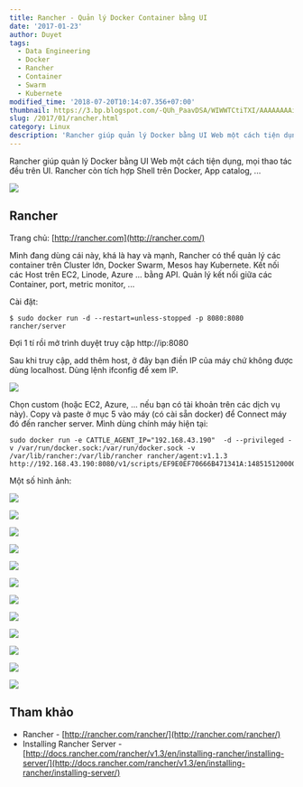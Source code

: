 ```yaml
---
title: Rancher - Quản lý Docker Container bằng UI
date: '2017-01-23'
author: Duyet
tags:
  - Data Engineering
  - Docker
  - Rancher
  - Container
  - Swarm
  - Kubernete
modified_time: '2018-07-20T10:14:07.356+07:00'
thumbnail: https://3.bp.blogspot.com/-QUh_PaavDSA/WIWWTCtiTXI/AAAAAAAAies/LvVHTtMjnAglcdCB8uZfGsgJVfz7dirXQCLcB/s1600/ezgif.com-optimize.gif
slug: /2017/01/rancher.html
category: Linux
description: 'Rancher giúp quản lý Docker bằng UI Web một cách tiện dụng, mọi thao tác đều trên UI. Rancher còn tích hợp Shell trên Docker, App catalog, ...'
---
```


Rancher giúp quản lý Docker bằng UI Web một cách tiện dụng, mọi thao tác đều trên UI. Rancher còn tích hợp Shell trên Docker, App catalog, ...

![](https://3.bp.blogspot.com/-QUh_PaavDSA/WIWWTCtiTXI/AAAAAAAAies/LvVHTtMjnAglcdCB8uZfGsgJVfz7dirXQCLcB/s1600/ezgif.com-optimize.gif)

## Rancher

Trang chủ: [http://rancher.com](http://rancher.com/)

Mình đang dùng cái này, khá là hay và mạnh, Rancher có thể quản lý các container trên Cluster lớn, Docker Swarm, Mesos hay Kubernete. Kết nối các Host trên EC2, Linode, Azure ... bằng API. Quản lý kết nối giữa các Container, port, metric monitor, ...

Cài đặt:

```
$ sudo docker run -d --restart=unless-stopped -p 8080:8080 rancher/server
```

Đợi 1 tí rồi mở trình duyệt truy cập http://ip:8080

Sau khi truy cập, add thêm host, ở đây bạn điền IP của máy chứ không được dùng localhost. Dùng lệnh ifconfig để xem IP.

[![](https://2.bp.blogspot.com/-ZNdccIt171E/WIWf49g7kCI/AAAAAAAAifM/34Bct08_snIQ6vyXaotfHRUwlUt8mmO2ACLcB/s1600/Screenshot%2Bfrom%2B2017-01-23%2B13-16-05.png)](https://2.bp.blogspot.com/-ZNdccIt171E/WIWf49g7kCI/AAAAAAAAifM/34Bct08_snIQ6vyXaotfHRUwlUt8mmO2ACLcB/s1600/Screenshot%2Bfrom%2B2017-01-23%2B13-16-05.png)

Chọn custom (hoặc EC2, Azure, ... nếu bạn có tài khoản trên các dịch vụ này). Copy và paste ở mục 5 vào máy (có cài sẵn docker) để Connect máy đó đến rancher server. Mình dùng chính máy hiện tại:

```
sudo docker run -e CATTLE_AGENT_IP="192.168.43.190"  -d --privileged -v /var/run/docker.sock:/var/run/docker.sock -v /var/lib/rancher:/var/lib/rancher rancher/agent:v1.1.3 http://192.168.43.190:8080/v1/scripts/EF9E0EF70666B471341A:1485151200000:euIPqkfQVLtbJMRI5XVR2dPNxE
```

Một số hình ảnh:

[![](https://1.bp.blogspot.com/-1hKUnRQ9LK4/WIWeT5rWQYI/AAAAAAAAifA/8pGwYa_kPbQKJ9cbp9jkXF5UNxGSY37ygCLcB/s1600/Screenshot%2Bfrom%2B2017-01-23%2B13-09-51.png)](https://1.bp.blogspot.com/-1hKUnRQ9LK4/WIWeT5rWQYI/AAAAAAAAifA/8pGwYa_kPbQKJ9cbp9jkXF5UNxGSY37ygCLcB/s1600/Screenshot%2Bfrom%2B2017-01-23%2B13-09-51.png)

[![](https://3.bp.blogspot.com/-2gWNWEjGE-U/WIWi5lBbGzI/AAAAAAAAifc/aAHTrwz8Mo4fTgHdwiZF0JK0e0nGLhbLQCLcB/s1600/Screenshot%2Bfrom%2B2017-01-23%2B13-13-20.png)](https://3.bp.blogspot.com/-2gWNWEjGE-U/WIWi5lBbGzI/AAAAAAAAifc/aAHTrwz8Mo4fTgHdwiZF0JK0e0nGLhbLQCLcB/s1600/Screenshot%2Bfrom%2B2017-01-23%2B13-13-20.png)

[![](https://3.bp.blogspot.com/-OTSv6FqIqSE/WIWi5jeom-I/AAAAAAAAifk/UiWOM7ksi9ksxk2aM5n0PCE2JAxA5OFzACLcB/s1600/Screenshot%2Bfrom%2B2017-01-23%2B13-18-13.png)](https://3.bp.blogspot.com/-OTSv6FqIqSE/WIWi5jeom-I/AAAAAAAAifk/UiWOM7ksi9ksxk2aM5n0PCE2JAxA5OFzACLcB/s1600/Screenshot%2Bfrom%2B2017-01-23%2B13-18-13.png)

[![](https://3.bp.blogspot.com/-qMgreqGJ2uo/WIWi5kLLYxI/AAAAAAAAifg/yePcp0yqL1suNEtGFXjYUcSCEtRUmudpQCLcB/s1600/Screenshot%2Bfrom%2B2017-01-23%2B13-24-41.png)](https://3.bp.blogspot.com/-qMgreqGJ2uo/WIWi5kLLYxI/AAAAAAAAifg/yePcp0yqL1suNEtGFXjYUcSCEtRUmudpQCLcB/s1600/Screenshot%2Bfrom%2B2017-01-23%2B13-24-41.png)

[![](https://4.bp.blogspot.com/-XQH4w7AXw0Q/WIWi6WORpjI/AAAAAAAAifo/QGpuiJaQdEocIEE_xVBMaRQm44o61yQawCLcB/s1600/Screenshot%2Bfrom%2B2017-01-23%2B13-25-25.png)](https://4.bp.blogspot.com/-XQH4w7AXw0Q/WIWi6WORpjI/AAAAAAAAifo/QGpuiJaQdEocIEE_xVBMaRQm44o61yQawCLcB/s1600/Screenshot%2Bfrom%2B2017-01-23%2B13-25-25.png)

[![](https://3.bp.blogspot.com/-nA_vLKRMUwM/WIWi6QXCAvI/AAAAAAAAifs/Unjdghoaz3IUk2L90s7xTvYOWeqH3WElgCLcB/s1600/Screenshot%2Bfrom%2B2017-01-23%2B13-25-43.png)](https://3.bp.blogspot.com/-nA_vLKRMUwM/WIWi6QXCAvI/AAAAAAAAifs/Unjdghoaz3IUk2L90s7xTvYOWeqH3WElgCLcB/s1600/Screenshot%2Bfrom%2B2017-01-23%2B13-25-43.png)

[![](https://2.bp.blogspot.com/-TiGhoLmImvY/WIWi6ofMU3I/AAAAAAAAifw/RwXLO-0483sNqW2UX8zOFXP1GubPO74YQCLcB/s1600/Screenshot%2Bfrom%2B2017-01-23%2B13-26-17.png)](https://2.bp.blogspot.com/-TiGhoLmImvY/WIWi6ofMU3I/AAAAAAAAifw/RwXLO-0483sNqW2UX8zOFXP1GubPO74YQCLcB/s1600/Screenshot%2Bfrom%2B2017-01-23%2B13-26-17.png)

[![](https://2.bp.blogspot.com/-iQd5Yzrmx70/WIWi9AwIHZI/AAAAAAAAif0/TIEDwMbdsOAQ7e5k2UqcI-LW8sYOdEnWQCLcB/s1600/Screenshot%2Bfrom%2B2017-01-23%2B13-26-51.png)](https://2.bp.blogspot.com/-iQd5Yzrmx70/WIWi9AwIHZI/AAAAAAAAif0/TIEDwMbdsOAQ7e5k2UqcI-LW8sYOdEnWQCLcB/s1600/Screenshot%2Bfrom%2B2017-01-23%2B13-26-51.png)

[![](https://4.bp.blogspot.com/-xDG1rOxh3Ow/WIWi9AlYinI/AAAAAAAAif8/Wx0a0GbxydowoVa3UZiigS61NmJtLb7pgCLcB/s1600/Screenshot%2Bfrom%2B2017-01-23%2B13-27-10.png)](https://4.bp.blogspot.com/-xDG1rOxh3Ow/WIWi9AlYinI/AAAAAAAAif8/Wx0a0GbxydowoVa3UZiigS61NmJtLb7pgCLcB/s1600/Screenshot%2Bfrom%2B2017-01-23%2B13-27-10.png)

[![](https://2.bp.blogspot.com/-9QXAsVmvzUY/WIWi9E_5mNI/AAAAAAAAif4/6HWzOhnndF4CZB4l9YQv03P34xjEG4f8wCLcB/s1600/Screenshot%2Bfrom%2B2017-01-23%2B13-27-31.png)](https://2.bp.blogspot.com/-9QXAsVmvzUY/WIWi9E_5mNI/AAAAAAAAif4/6HWzOhnndF4CZB4l9YQv03P34xjEG4f8wCLcB/s1600/Screenshot%2Bfrom%2B2017-01-23%2B13-27-31.png)

[![](https://4.bp.blogspot.com/-5pz5RUB17T8/WIWi-y9-iDI/AAAAAAAAigA/xvsSn26K_DY6Bl3F8DApv-rwWjZkEWOKQCLcB/s1600/Screenshot%2Bfrom%2B2017-01-23%2B13-27-43.png)](https://4.bp.blogspot.com/-5pz5RUB17T8/WIWi-y9-iDI/AAAAAAAAigA/xvsSn26K_DY6Bl3F8DApv-rwWjZkEWOKQCLcB/s1600/Screenshot%2Bfrom%2B2017-01-23%2B13-27-43.png)

[![](https://1.bp.blogspot.com/-VxORm2ey2oc/WIWi_B9klWI/AAAAAAAAigE/SJfU3mInHdUnAkgn9D_1sfYezS37R8sNgCLcB/s1600/Screenshot%2Bfrom%2B2017-01-23%2B13-28-27.png)](https://1.bp.blogspot.com/-VxORm2ey2oc/WIWi_B9klWI/AAAAAAAAigE/SJfU3mInHdUnAkgn9D_1sfYezS37R8sNgCLcB/s1600/Screenshot%2Bfrom%2B2017-01-23%2B13-28-27.png)

## Tham khảo

- Rancher - [http://rancher.com/rancher/](http://rancher.com/rancher/)
- Installing Rancher Server - [http://docs.rancher.com/rancher/v1.3/en/installing-rancher/installing-server/](http://docs.rancher.com/rancher/v1.3/en/installing-rancher/installing-server/)
